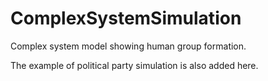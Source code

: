 # ComplexSystemSimulation

Complex system model showing human group formation.

The example of political party simulation is also added here.
